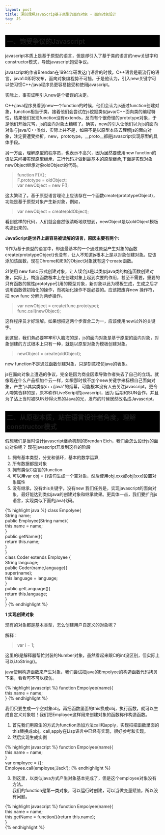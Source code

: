 ```yaml
---
layout: post
title: 深刻理解JavaScrip基于原型的面向对象 - 面向对象设计
tag: JS
---
```


<h2 style="background-color:#000;padding:5px;">一、饱受争议的Javascript</h2>

javascript本质上是基于原型的语言，但是却引入了基于类的语言的new关键字和constructor模式，导致javascript饱受争议。

javascript的作者Brendan在1994年研发这门语言的时候，C++语言是最流行的语言，java1.0即将发布，面向对象编程势不可挡，于是他认为，引入new关键字可以使习惯C++/java程序员更容易接受和使用javascript。

实际上，事实证明引入new是个错误的决定。

C++/java程序员看到new一个function的时候，他们会认为js通过function创建对象，function相当于类，接着他们会尝试在js挖掘类似java/C++面向类的编程特性，结果他们发现function没有extends，反而有个很奇怪的prototype对象，于是他们开始咒骂，js的面向对象太糟糕了。确实，new的引入让他们以为js的面向对象与java/C++类似，实际上并不是，如果不是以原型本质去理解js的面向对象，注定要遭受挫折，new，prototype，\_\_proto\_\_都是javascript实现原型的具体手段。

另一方面，理解原型的程序员，也表示不高兴，因为居然要使用new function的语法来间接实现原型继承，三行代码才做到最基本的原型继承,下面是实现对象newObject继承对象oldObject的代码。

>function F(){};  
F.prototype = oldObject;  
var newObject = new F(); 

这太繁琐了。基于原型语言理论上应该存在一个函数create(prototypeObject)，功能是基于原型对象产生新对象，例如，

>var newObject = create(oldObject);

看到这样的代码，人们就会自然很清晰地联想到，newObject是以oldObject模板构造出来的。

__JavaScript是世界上最容易被误解的语言，原因主要有两个:__

1)作为基于原型的语言中，却连最基本的一个通过原型产生对象的函数create(prototypeObject)也没有，让人不知道js根本上是以对象创建对象。应该添加该函数，现在Chrome和IE9的Object对象就有这个create函数。

2)使用 new func 形式创建对象，让人误会js是以类似java类的构造函数创建对象，实际上，构造函数根本上在创建对象上起到次要的作用，甚至不需要，重要的只有函数的属性prototype引用的原型对象，新对象以此为模板生成，生成之后才调用函数做初始化的操作，而初始化操作不是必要的。应该把废弃new 操作符，把 new func 分解为两步操作。

>var newObject = create(func.prototype);     
func.call(newObject);

这样程序员才好理解。如果想把这两个步骤合二为一，应该使用new以外的关键字。

到这里，我们务必要牢牢印入脑海的是，js的面向对象是基于原型的面向对象，对象创建的方式根本上只有一种，就是以原型对象为模板创建对象。
>newObject = create(oldObject);

new function不是通过函数创建对象，只是刻意模仿java的表象。

js在面向对象上遭遇的争议，完全是因为商业因素导致作者失去了自己的立场。就像现在什么产品都加个云一样，如果那时候不加个new关键字来标榜自己面向对象，产生"js其实类似c++/java"的烟幕，可能根本没有人去关注javascript。更令人啼笑皆非的是，原本称作LiveScript的javascript，因为 后期和SUN合作，并且为了沾上当时被SUN炒得火热的Java的光，发布的时候居然改名成Javascript。

<h2 style="background-color:#000;padding:5px;">二、从原型本质，站在语言设计者角度，理解constructor模式</h2>

假想我们是当时设计javascript继承机制的Brendan Eich，我们会怎么设计js的面向对象呢？
现在javascript开发到这样的阶段
1) 拥有基本类型，分支和循环，基本的数学运算,
2) 所有数据都是对象
3) 拥有类似C语言的function
4) 可以用var obj = {}语句生成一个空对象，然后使用obj.xxx或obj[xxx]设置对象属性
5) 没有继承，没有this关键字，没有new
我们任务是，实现javascript的面向对象，最好能达到类似java的创建对象和继承效果。更具体一点，我们要扩充js语言，实现类似下面的java代码。

{% highlight java %}
class Empolyee{  
    String name;  
    public Employee(String name){  
        this.name = name;  
    }  
    public getName(){  
        return this.name;  
    }  
}  
class Coder extends Employee {  
    String language;  
    public Coder(name,language){  
        super(name);  
        this.language = language;  
    }  
    public getLanguage(){  
        return this.language;  
    }  
}
{% endhighlight %}

__1 实现创建对象__

现有的对象都是基本类型，怎么创建用户自定义的对象呢？

解释：
>var i = 1;

这里的i是解释器帮忙封装的Number对象，虽然看起来跟C的int没区别，但实际上可以i.toString()。
    
java使用构造函数来产生对象，我们尝试把java的Empolyee的构造函数代码拷贝下来，看看可不可以模仿。
    
{% highlight javascript %}
function Empolyee(name){  
    this.name = name;  
}
{% endhighlight %}

我们只要生成一个空对象obj，再把函数里面的this换成obj，执行函数，就可以生成自定义对象啦！我们把Employee这样用来创建对象的函数称作构造函数。    
1) 首先我们用原生的方式为function添加方法call和apply，实现把把函数里面的this替换成obj。call,apply在Lisp语言中已经有实现，很好参考和实现。    
2) 然后实现生成实例         
    
{% highlight javascript %}
function Empolyee(name){  
    this.name = name;  
}  
var employee = {};  
Employee.call(employee,'Jack'); 
{% endhighlight %}

3) 到这里，以类似java方式产生对象基本完成了，但是这个employee对象没有方法。    
我们的function是第一类对象，可以运行时创建，可以当做变量赋值，所以没有问题。
    
{% highlight javascript %}
function Empolyee(name){  
    this.name = name;  
    this.getName = function(){return this.name};  
}  
{% endhighlight %}
